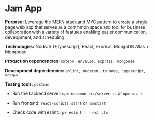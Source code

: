 # Jam App

**Purpose:**  Leverage the MERN stack and MVC pattern to create a single-page web app that serves as a commmon space and tool for business collaboration with a variety of features enabling easier communication, development, and scheduling

**Technologies:**
NodeJS (+Typescript), React, Express, MongoDB Atlas + Mongoose

**Production dependencies:** `dotenv, envalid, express, mongoose`

**Development dependencies:** `eslint, nodemon, ts-node, typescript, morgan`

**Testing tools:** `postman`

- Run the backend server:
    `npx nodemon src/server.ts` or `npm start`

- Run frontend:
    `react-scripts start` or `npmstart`

- Check code with eslint:
    `npx eslint . --ext .ts`

